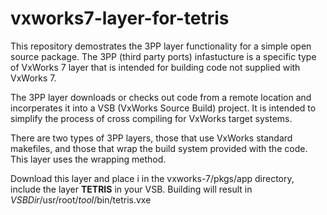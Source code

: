 # vxworks7-layer-for-tetris

This repository demostrates the 3PP layer functionality for a simple open source package.  The 3PP (third party ports) infastucture is a specific type of VxWorks 7 layer that is intended for building code not supplied with VxWorks 7.

The 3PP layer downloads or checks out code from a remote location and incorperates it into a VSB (VxWorks Source Build) project. It is intended to simplify the process of cross compiling for VxWorks target systems.

There are two types of 3PP layers, those that use VxWorks standard makefiles, and those that wrap the build system provided with the code. This layer uses the wrapping method. 

Download this layer and place i in the vxworks-7/pkgs/app directory, include the layer **TETRIS** in your VSB. Building will result in *VSBDir*/usr/root/*tool*/bin/tetris.vxe 
